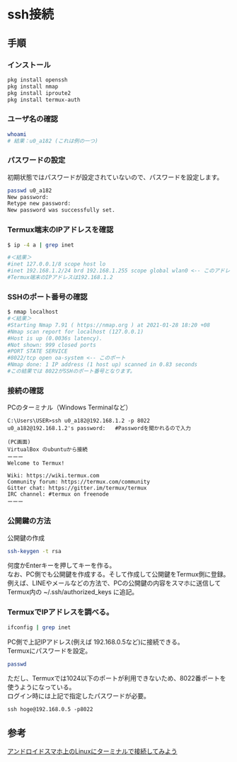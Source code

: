 # ssh接続
## 手順
### インストール
```bash
pkg install openssh
pkg install nmap
pkg install iproute2
pkg install termux-auth
```

### ユーザ名の確認
```bash
whoami
# 結果：u0_a182 (これは例の一つ) 
```

### パスワードの設定
初期状態ではパスワードが設定されていないので、パスワードを設定します。  
```bash
passwd u0_a182
New password:
Retype new password:
New password was successfully set. 
```

### Termux端末のIPアドレスを確認
```bash
$ ip -4 a | grep inet

#＜結果＞
#inet 127.0.0.1/8 scope host lo
#inet 192.168.1.2/24 brd 192.168.1.255 scope global wlan0 <-- このアドレス
#Termux端末のIPアドレスは192.168.1.2
```

### SSHのポート番号の確認
```bash
$ nmap localhost
#＜結果＞
#Starting Nmap 7.91 ( https://nmap.org ) at 2021-01-28 18:20 +08
#Nmap scan report for localhost (127.0.0.1)
#Host is up (0.0036s latency).
#Not shown: 999 closed ports
#PORT STATE SERVICE
#8022/tcp open oa-system <-- このポート
#Nmap done: 1 IP address (1 host up) scanned in 0.83 seconds  
#この結果では 8022がSSHのポート番号となります。  
```
### 接続の確認
PCのターミナル（Windows Terminalなど）

```
C:\Users\USER>ssh u0_a182@192.168.1.2 -p 8022
u0_a182@192.168.1.2's password:   #Passwordを聞かれるので入力
```
```
(PC画面)  
VirtualBox のubuntuから接続  
ーーー
Welcome to Termux!

Wiki: https://wiki.termux.com
Community forum: https://termux.com/community
Gitter chat: https://gitter.im/termux/termux
IRC channel: #termux on freenode
ーーー
```

### 公開鍵の方法
公開鍵の作成
```bash
ssh-keygen -t rsa
```

何度かEnterキーを押してキーを作る。  
なお、PC側でも公開鍵を作成する。そして作成して公開鍵をTermux側に登録。  
例えば、LINEやメールなどの方法で、PCの公開鍵の内容をスマホに送信して  
Termux内の ~/.ssh/authorized_keys に追記。  

### TermuxでIPアドレスを調べる。
```bash
ifconfig | grep inet
```
PC側で上記IPアドレス(例えば 192.168.0.5など)に接続できる。  
Termuxにパスワードを設定。
```bash
passwd
```

ただし、Termuxでは1024以下のポートが利用できないため、8022番ポートを使うようになっている。  
ログイン時には上記で指定したパスワードが必要。  

```
ssh hoge@192.168.0.5 -p8022
```
## 参考
[アンドロイドスマホ上のLinuxにターミナルで接続してみよう](https://nemlog.nem.social/blog/54919)
